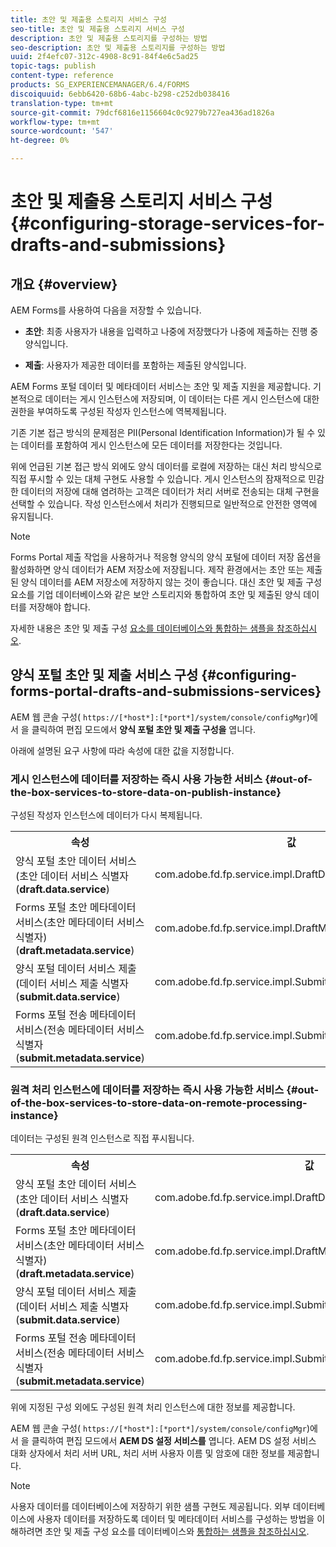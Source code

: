 ```yaml
---
title: 초안 및 제출용 스토리지 서비스 구성
seo-title: 초안 및 제출용 스토리지 서비스 구성
description: 초안 및 제출용 스토리지를 구성하는 방법
seo-description: 초안 및 제출용 스토리지를 구성하는 방법
uuid: 2f4efc07-312c-4908-8c91-84f4e6c5ad25
topic-tags: publish
content-type: reference
products: SG_EXPERIENCEMANAGER/6.4/FORMS
discoiquuid: 6ebb6420-68b6-4abc-b298-c252db038416
translation-type: tm+mt
source-git-commit: 79dcf6816e1156604c0c9279b727ea436ad1826a
workflow-type: tm+mt
source-wordcount: '547'
ht-degree: 0%

---
```



# 초안 및 제출용 스토리지 서비스 구성 {#configuring-storage-services-for-drafts-and-submissions}

## 개요 {#overview}

AEM Forms를 사용하여 다음을 저장할 수 있습니다.

* **초안**: 최종 사용자가 내용을 입력하고 나중에 저장했다가 나중에 제출하는 진행 중 양식입니다.

* **제출**: 사용자가 제공한 데이터를 포함하는 제출된 양식입니다.

AEM Forms 포털 데이터 및 메타데이터 서비스는 초안 및 제출 지원을 제공합니다. 기본적으로 데이터는 게시 인스턴스에 저장되며, 이 데이터는 다른 게시 인스턴스에 대한 권한을 부여하도록 구성된 작성자 인스턴스에 역복제됩니다.

기존 기본 접근 방식의 문제점은 PII(Personal Identification Information)가 될 수 있는 데이터를 포함하여 게시 인스턴스에 모든 데이터를 저장한다는 것입니다.

위에 언급된 기본 접근 방식 외에도 양식 데이터를 로컬에 저장하는 대신 처리 방식으로 직접 푸시할 수 있는 대체 구현도 사용할 수 있습니다. 게시 인스턴스의 잠재적으로 민감한 데이터의 저장에 대해 염려하는 고객은 데이터가 처리 서버로 전송되는 대체 구현을 선택할 수 있습니다. 작성 인스턴스에서 처리가 진행되므로 일반적으로 안전한 영역에 유지됩니다.

>[!NOTE]
>
>Forms Portal 제출 작업을 사용하거나 적응형 양식의 양식 포털에 데이터 저장 옵션을 활성화하면 양식 데이터가 AEM 저장소에 저장됩니다. 제작 환경에서는 초안 또는 제출된 양식 데이터를 AEM 저장소에 저장하지 않는 것이 좋습니다. 대신 초안 및 제출 구성 요소를 기업 데이터베이스와 같은 보안 스토리지와 통합하여 초안 및 제출된 양식 데이터를 저장해야 합니다.
>
>자세한 내용은 초안 및 제출 구성 [요소를 데이터베이스와 통합하는 샘플을 참조하십시오](/help/forms/using/integrate-draft-submission-database.md).

## 양식 포털 초안 및 제출 서비스 구성 {#configuring-forms-portal-drafts-and-submissions-services}

AEM 웹 콘솔 구성( `https://[*host*]:[*port*]/system/console/configMgr`)에서 을 클릭하여 편집 모드에서 **양식 포털 초안 및 제출 구성을** 엽니다.

아래에 설명된 요구 사항에 따라 속성에 대한 값을 지정합니다.

### 게시 인스턴스에 데이터를 저장하는 즉시 사용 가능한 서비스 {#out-of-the-box-services-to-store-data-on-publish-instance}

구성된 작성자 인스턴스에 데이터가 다시 복제됩니다.

<table> 
 <tbody>
  <tr>
   <th>속성</th> 
   <th>값</th> 
  </tr>
  <tr>
   <td>양식 포털 초안 데이터 서비스(초안 데이터 서비스 식별자(<strong>draft.data.service</strong>)</td> 
   <td>com.adobe.fd.fp.service.impl.DraftDataServiceImpl<br /> </td> 
  </tr>
  <tr>
   <td>Forms 포털 초안 메타데이터 서비스(초안 메타데이터 서비스 식별자)(<strong>draft.metadata.service</strong>)</td> 
   <td>com.adobe.fd.fp.service.impl.DraftMetadataServiceImpl<br /> </td> 
  </tr>
  <tr>
   <td>양식 포털 데이터 서비스 제출(데이터 서비스 제출 식별자(<strong>submit.data.service</strong>)</td> 
   <td>com.adobe.fd.fp.service.impl.SubmitDataServiceImpl<br /> </td> 
  </tr>
  <tr>
   <td>Forms 포털 전송 메타데이터 서비스(전송 메타데이터 서비스 식별자(<strong>submit.metadata.service</strong>)</td> 
   <td>com.adobe.fd.fp.service.impl.SubmitMetadataServiceImpl<br /> </td> 
  </tr>
 </tbody>
</table>

### 원격 처리 인스턴스에 데이터를 저장하는 즉시 사용 가능한 서비스 {#out-of-the-box-services-to-store-data-on-remote-processing-instance}

데이터는 구성된 원격 인스턴스로 직접 푸시됩니다.

<table> 
 <tbody>
  <tr>
   <th>속성</th> 
   <th>값</th> 
  </tr>
  <tr>
   <td>양식 포털 초안 데이터 서비스(초안 데이터 서비스 식별자(<strong>draft.data.service</strong>)</td> 
   <td>com.adobe.fd.fp.service.impl.DraftDataServiceRemoteImpl<br /> </td> 
  </tr>
  <tr>
   <td>Forms 포털 초안 메타데이터 서비스(초안 메타데이터 서비스 식별자)(<strong>draft.metadata.service</strong>)</td> 
   <td>com.adobe.fd.fp.service.impl.DraftMetadataServiceRemoteImpl<br /> </td> 
  </tr>
  <tr>
   <td>양식 포털 데이터 서비스 제출(데이터 서비스 제출 식별자(<strong>submit.data.service</strong>)</td> 
   <td>com.adobe.fd.fp.service.impl.SubmitDataServiceRemoteImpl<br /> </td> 
  </tr>
  <tr>
   <td>Forms 포털 전송 메타데이터 서비스(전송 메타데이터 서비스 식별자(<strong>submit.metadata.service</strong>)</td> 
   <td>com.adobe.fd.fp.service.impl.SubmitMetadataServiceRemoteImpl<br /> </td> 
  </tr>
 </tbody>
</table>

위에 지정된 구성 외에도 구성된 원격 처리 인스턴스에 대한 정보를 제공합니다.

AEM 웹 콘솔 구성( `https://[*host*]:[*port*]/system/console/configMgr`)에서 을 클릭하여 편집 모드에서 **AEM DS 설정 서비스를** 엽니다. AEM DS 설정 서비스 대화 상자에서 처리 서버 URL, 처리 서버 사용자 이름 및 암호에 대한 정보를 제공합니다.

>[!NOTE]
>
>사용자 데이터를 데이터베이스에 저장하기 위한 샘플 구현도 제공됩니다. 외부 데이터베이스에 사용자 데이터를 저장하도록 데이터 및 메타데이터 서비스를 구성하는 방법을 이해하려면 초안 및 제출 구성 요소를 데이터베이스와 [통합하는 샘플을 참조하십시오](/help/forms/using/integrate-draft-submission-database.md).

